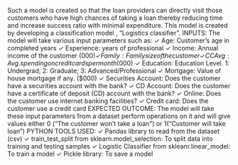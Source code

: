 Such a model is created so that the loan providers can directly visit those customers who have 
high chances of taking a loan thereby reducing time and increase success ratio with minimal 
expenditure. This model is created by developing a classification model , “Logistics 
classifier”.
INPUTS:
The model will take various input parameters such as:
✓ Age: Customer’s age in completed years
✓ Experience: years of professional
✓ Income: Annual income of the customer ($000)
✓ Family: Family size of the customer
✓ CCAvg: Avg. spending on credit cards per month ($000)
✓ Education: Education Level. 1: Undergrad; 2: Graduate; 3: Advanced/Professional
✓ Mortgage: Value of house mortgage if any. ($000)
✓ Securities Account: Does the customer have a securities account with the bank?
✓ CD Account: Does the customer have a certificate of deposit (CD) account with the bank?
✓ Online: Does the customer use internet banking facilities?
✓ Credit card: Does the customer use a credit card
EXPECTED OUTCOME: The model will take these input parameters from a dataset perform 
operations on it and will give values either 0 (“The customer won’t take a loan”) or 1(“Customer 
will take loan”)
PYTHON TOOLS USED:
✓ Pandas library to read from the dataset (csv) 
✓ train_test_split from sklearn.model_selection: To split data into training and testing 
samples
✓ Logistic Classifier from skleanr.linear_model: To train a model
✓ Pickle library: To save a model
